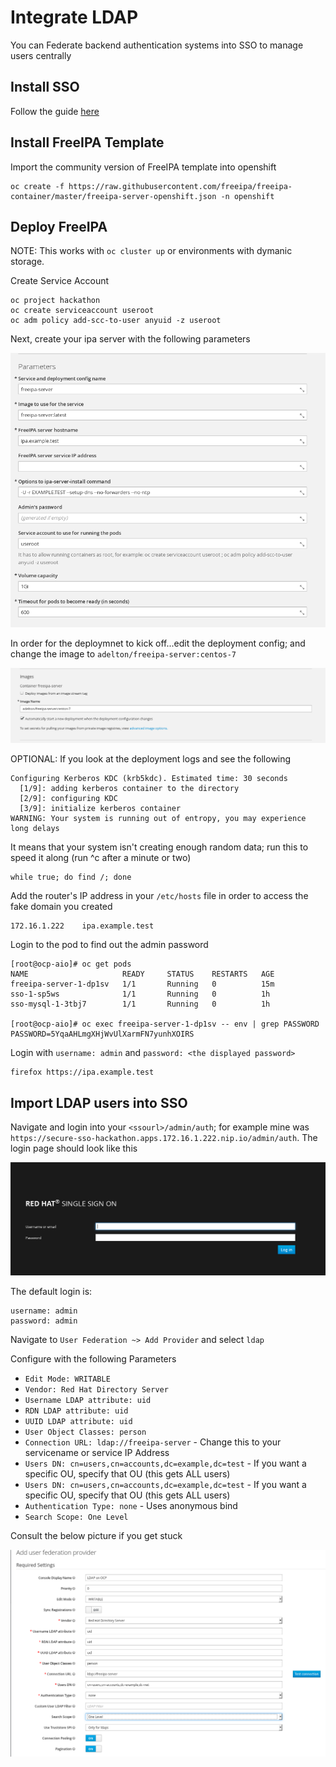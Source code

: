 # Integrate LDAP

You can Federate backend authentication systems into SSO to manage users centrally

## Install SSO

Follow the guide [here](https://github.com/RedHatWorkshops/red-hat-sso/blob/master/labs/lab01-setup-sso/ocp/README.md)

## Install FreeIPA  Template

Import the community version of FreeIPA template into openshift

```
oc create -f https://raw.githubusercontent.com/freeipa/freeipa-container/master/freeipa-server-openshift.json -n openshift
```


## Deploy FreeIPA

NOTE: This works with `oc cluster up` or environments with dymanic storage.

Create Service Account

```
oc project hackathon
oc create serviceaccount useroot 
oc adm policy add-scc-to-user anyuid -z useroot
```

Next, create your ipa server with the following parameters

![freeipa-parameters](images/freeipa-parameters.png)

In order for the deploymnet to kick off...edit the deployment config; and change the image to `adelton/freeipa-server:centos-7`

![freeipa-image](images/freeipa-image.png)

OPTIONAL: If you look at the deployment logs and see the following

```
Configuring Kerberos KDC (krb5kdc). Estimated time: 30 seconds
  [1/9]: adding kerberos container to the directory
  [2/9]: configuring KDC
  [3/9]: initialize kerberos container
WARNING: Your system is running out of entropy, you may experience long delays
```

It means that your system isn't creating enough random data; run this to speed it along (run ^c after a minute or two)
```
while true; do find /; done 
```

Add the router's IP address in your `/etc/hosts` file in order to access the fake domain you created

```
172.16.1.222	ipa.example.test
```

Login to the pod to find out the admin password

```
[root@ocp-aio]# oc get pods 
NAME                     READY     STATUS    RESTARTS   AGE
freeipa-server-1-dp1sv   1/1       Running   0          15m
sso-1-sp5ws              1/1       Running   0          1h
sso-mysql-1-3tbj7        1/1       Running   0          1h

[root@ocp-aio]# oc exec freeipa-server-1-dp1sv -- env | grep PASSWORD
PASSWORD=5YqaAHLmgXHjWvUlXarmFN7yunhXOIRS
```

Login with `username: admin` and `password: <the displayed password>`

```
firefox https://ipa.example.test
```

## Import LDAP users into SSO

Navigate and login into your `<ssourl>/admin/auth`; for example mine was `https://secure-sso-hackathon.apps.172.16.1.222.nip.io/admin/auth`. The login page should look like this

![sso-login](images/sso-login.png)

The default login is:

```
username: admin
password: admin
```

Navigate to `User Federation ~> Add Provider` and select `ldap`

Configure with the following Parameters

* `Edit Mode: WRITABLE`
* `Vendor: Red Hat Directory Server`
* `Username LDAP attribute: uid`
* `RDN LDAP attribute: uid`
* `UUID LDAP attribute: uid`
* `User Object Classes: person`
* `Connection URL: ldap://freeipa-server` - Change this to your servicename or service IP Address
* `Users DN: cn=users,cn=accounts,dc=example,dc=test` - If you want a specific OU, specify that OU (this gets ALL users)
* `Users DN: cn=users,cn=accounts,dc=example,dc=test` - If you want a specific OU, specify that OU (this gets ALL users)
* `Authentication Type: none` - Uses anonymous bind
* `Search Scope: One Level`

Consult the below picture if you get stuck

![freeipa-ssoconfig](images/freeipa-ssoconfig.png)
